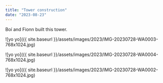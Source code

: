 ```yaml
---
title: "Tower construction"
date: "2023-08-23"
---
```


Boí and Fionn built this tower.

![yo yo]({{ site.baseurl }}/assets/images/2023/IMG-20230728-WA0003-768x1024.jpg)

![yo yo]({{ site.baseurl }}/assets/images/2023/IMG-20230728-WA0004-768x1024.jpg)

![yo yo]({{ site.baseurl }}/assets/images/2023/IMG-20230728-WA0002-768x1024.jpg)
